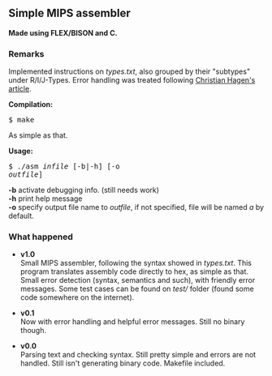 ## Simple MIPS assembler ##
**Made using FLEX/BISON and C.**

### Remarks ###
Implemented instructions on *types.txt*, also grouped by their "subtypes" under R/I/J-Types. Error handling was treated following [Christian Hagen's article](http://www.ibm.com/developerworks/library/l-flexbison/).

**Compilation:** <pre>$ make</pre>
As simple as that.  
  
**Usage:** <pre>$ ./asm *infile* [-b|-h] [-o *outfile*]</pre>
**-b** activate debugging info. (still needs work)  
**-h** print help message  
**-o** specify output file name to *outfile*, if not specified, file will be named *a* by default.


### What happened ###
* **v1.0**  
Small MIPS assembler, following the syntax showed in *types.txt*. This program translates assembly code directly to hex, as simple as that. Small error detection (syntax, semantics and such), with friendly error messages. Some test cases can be found on *test/* folder (found some code somewhere on the internet).

* **v0.1**  
Now with error handling and helpful error messages.
Still no binary though.

* **v0.0**  
Parsing text and checking syntax. Still pretty simple and errors are not handled.
Still isn't generating binary code.
Makefile included.<br>